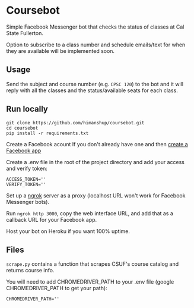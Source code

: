 # Coursebot

Simple Facebook Messenger bot that checks the status of classes at Cal State Fullerton.  

Option to subscribe to a class number and schedule emails/text for when they are available will be implemented soon.

## Usage

Send the subject and course number (e.g. `CPSC 120`) to the bot and it will reply with all the classes and the status/available seats for each class.

## Run locally

```
git clone https://github.com/himanshup/coursebot.git
cd coursebot
pip install -r requirements.txt
```

Create a Facebook acount If you don't already have one and then [create a Facebook app](https://developers.facebook.com/docs/messenger-platform/getting-started/quick-start/)


Create a .env file in the root of the project directory and add your access and verify token:
```
ACCESS_TOKEN=''
VERIFY_TOKEN=''
```

Set up a [ngrok](https://ngrok.com/) server as a proxy (localhost URL won't work for Facebook Messenger bots).  

Run `ngrok http 3000`, copy the web interface URL, and add that as a callback URL for your Facebook app.

Host your bot on Heroku if you want 100% uptime.


## Files

`scrape.py` contains a function that scrapes CSUF's course catalog and returns course info.  

You will need to add CHROMEDRIVER_PATH to your .env file (google CHROMEDRIVER_PATH to get your path):

  ```
  CHROMEDRIVER_PATH=''
  ```
  
